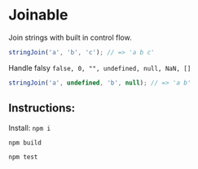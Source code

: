# Joinable

Join strings with built in control flow.

```JavaScript
stringJoin('a', 'b', 'c'); // => 'a b c'
```

Handle falsy `false, 0, "", undefined, null, NaN, []`

```JavaScript
stringJoin('a', undefined, 'b', null); // => 'a b'
```

## Instructions:

Install: `npm i`

`npm build`

`npm test`
